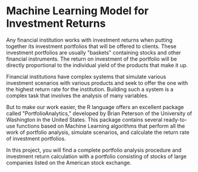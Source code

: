 # Machine Learning Model for Investment Returns

Any financial institution works with investment returns when putting together its investment portfolios that will be offered to clients. These investment 
portfolios are usually "baskets" containing stocks and other financial instruments. The return on investment of the portfolio will be directly proportional
to the individual yield of the products that make it up.

Financial institutions have complex systems that simulate various investment scenarios with various products and seek to offer the one with the highest 
return rate for the institution. Building such a system is a complex task that involves the analysis of many variables.

But to make our work easier, the R language offers an excellent package called "PortfolioAnalytics," developed by Brian Peterson of the University of 
Washington in the United States. This package contains several ready-to-use functions based on Machine Learning algorithms that perform all the work of 
portfolio analysis, simulate scenarios, and calculate the return rate of investment portfolios.

In this project, you will find a complete portfolio analysis procedure and investment return calculation with a portfolio consisting of stocks of large
companies listed on the American stock exchange.
